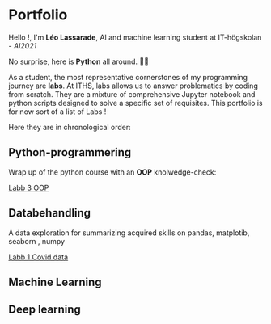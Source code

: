 # Portfolio

Hello !, I'm  **Léo Lassarade**, AI and machine learning student at IT-högskolan - *AI2021*

No surprise, here is **Python** all around. :snake::snake:

As a student, the most representative cornerstones of my programming journey are **labs**. At ITHS, labs allows us to answer problematics by coding from scratch. They are a mixture of comprehensive Jupyter notebook and python scripts designed to solve a specific set of requisites. This portfolio is for now sort of a list of Labs !

Here they are in chronological order:

## Python-programmering

Wrap up of the python course with an **OOP** knolwedge-check:

[Labb 3 OOP](https://github.com/Lelelass/python-programmering-LEO-LASSARADE/tree/main/Labb_3)


## Databehandling

A data exploration for summarizing acquired skills on pandas, matplotib, seaborn , numpy

[Labb 1 Covid data](https://github.com/Lelelass/Databehandling-21-LEO-LASSARADE/tree/main/Labb_1)

## Machine Learning

## Deep learning


